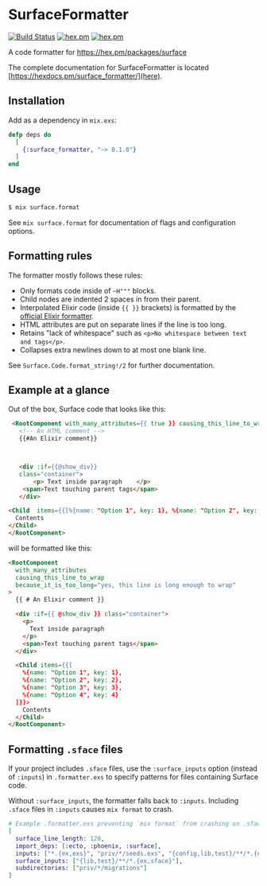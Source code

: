 # SurfaceFormatter

[![Build Status](https://github.com/surface-ui/surface_formatter/workflows/CI/badge.svg)](https://github.com/surface-ui/surface_formatter/actions?query=workflow%3A%22CI%22)
[![hex.pm](https://img.shields.io/hexpm/v/surface_formatter.svg)](https://hex.pm/packages/surface_formatter)
[![hex.pm](https://img.shields.io/hexpm/l/surface_formatter.svg)](https://hex.pm/packages/surface_formatter)

A code formatter for https://hex.pm/packages/surface

The complete documentation for SurfaceFormatter is located [https://hexdocs.pm/surface_formatter/](here).

## Installation

Add as a dependency in `mix.exs`:

```elixir
defp deps do
  [
    {:surface_formatter, "~> 0.1.0"}
  ]
end
```

## Usage

```bash
$ mix surface.format
```

See `mix surface.format` for documentation of flags and configuration options.

## Formatting rules

The formatter mostly follows these rules:

- Only formats code inside of `~H"""` blocks.
- Child nodes are indented 2 spaces in from their parent.
- Interpolated Elixir code (inside `{{ }}` brackets) is formatted by the
  [official Elixir formatter](https://hexdocs.pm/elixir/Code.html#format_string!/2).
- HTML attributes are put on separate lines if the line is too long.
- Retains "lack of whitespace" such as `<p>No whitespace between text and tags</p>`.
- Collapses extra newlines down to at most one blank line.

See `Surface.Code.format_string!/2` for further documentation.

## Example at a glance

Out of the box, Surface code that looks like this:

```html
 <RootComponent with_many_attributes={{ true }} causing_this_line_to_wrap={{ true}} because_it_is_too_long={{ "yes" }}>
   <!-- An HTML comment -->
   {{#An Elixir comment}}



   <div :if={{@show_div}}
   class="container">
       <p> Text inside paragraph    </p>
    <span>Text touching parent tags</span>
   </div>

<Child  items={{[%{name: "Option 1", key: 1}, %{name: "Option 2", key:  2},    %{name: "Option 3", key: 3}, %{name: "Option 4", key: 4}]}}>
  Contents
</Child>
</RootComponent>
```

will be formatted like this:

```html
<RootComponent
  with_many_attributes
  causing_this_line_to_wrap
  because_it_is_too_long="yes, this line is long enough to wrap"
>
  {{ # An Elixir comment }}

  <div :if={{ @show_div }} class="container">
    <p>
      Text inside paragraph
    </p>
    <span>Text touching parent tags</span>
  </div>

  <Child items={{[
    %{name: "Option 1", key: 1},
    %{name: "Option 2", key: 2},
    %{name: "Option 3", key: 3},
    %{name: "Option 4", key: 4}
  ]}}>
    Contents
  </Child>
</RootComponent>
```

## Formatting `.sface` files

If your project includes `.sface` files, use the `:surface_inputs` option (instead of `:inputs`) in
`.formatter.exs` to specify patterns for files containing Surface code.

Without `:surface_inputs`, the formatter falls back to `:inputs`.
Including `.sface` files in `:inputs` causes `mix format` to crash.

```elixir
# Example .formatter.exs preventing `mix format` from crashing on .sface files
[
  surface_line_length: 120,
  import_deps: [:ecto, :phoenix, :surface],
  inputs: ["*.{ex,exs}", "priv/*/seeds.exs", "{config,lib,test}/**/*.{ex,exs}"],
  surface_inputs: ["{lib,test}/**/*.{ex,sface}"],
  subdirectories: ["priv/*/migrations"]
]
```

